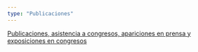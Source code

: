 ```yaml
---
type: "Publicaciones"
---
```


[Publicaciones, asistencia a congresos, apariciones en prensa y exposiciones en congresos](publicaciones/)
​
​